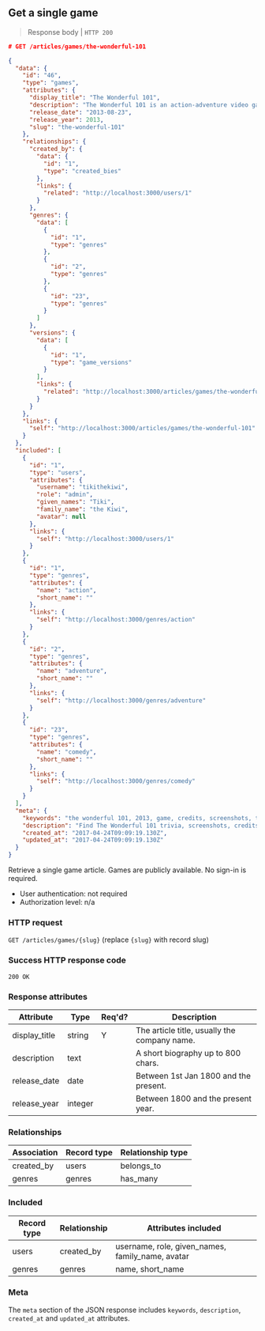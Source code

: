 ## <a name="games_show"></a>Get a single game

> Response body | `HTTP 200`

```JSON
# GET /articles/games/the-wonderful-101

{
  "data": {
    "id": "46",
    "type": "games",
    "attributes": {
      "display_title": "The Wonderful 101",
      "description": "The Wonderful 101 is an action-adventure video game developed by Platinum Games for the Nintendo Wii U.",
      "release_date": "2013-08-23",
      "release_year": 2013,
      "slug": "the-wonderful-101"
    },
    "relationships": {
      "created_by": {
        "data": {
          "id": "1",
          "type": "created_bies"
        },
        "links": {
          "related": "http://localhost:3000/users/1"
        }
      },
      "genres": {
        "data": [
          {
            "id": "1",
            "type": "genres"
          },
          {
            "id": "2",
            "type": "genres"
          },
          {
            "id": "23",
            "type": "genres"
          }
        ]
      },
      "versions": {
        "data": [
          {
            "id": "1",
            "type": "game_versions"
          }
        ],
        "links": {
          "related": "http://localhost:3000/articles/games/the-wonderful-101/versions"
        }
      }
    },
    "links": {
      "self": "http://localhost:3000/articles/games/the-wonderful-101"
    }
  },
  "included": [
    {
      "id": "1",
      "type": "users",
      "attributes": {
        "username": "tikithekiwi",
        "role": "admin",
        "given_names": "Tiki",
        "family_name": "the Kiwi",
        "avatar": null
      },
      "links": {
        "self": "http://localhost:3000/users/1"
      }
    },
    {
      "id": "1",
      "type": "genres",
      "attributes": {
        "name": "action",
        "short_name": ""
      },
      "links": {
        "self": "http://localhost:3000/genres/action"
      }
    },
    {
      "id": "2",
      "type": "genres",
      "attributes": {
        "name": "adventure",
        "short_name": ""
      },
      "links": {
        "self": "http://localhost:3000/genres/adventure"
      }
    },
    {
      "id": "23",
      "type": "genres",
      "attributes": {
        "name": "comedy",
        "short_name": ""
      },
      "links": {
        "self": "http://localhost:3000/genres/comedy"
      }
    }
  ],
  "meta": {
    "keywords": "the wonderful 101, 2013, game, credits, screenshots, trivia, dbljump, video games, pc games, gaming",
    "description": "Find The Wonderful 101 trivia, screenshots, credits and other info at Dbljump, the video game reference.",
    "created_at": "2017-04-24T09:09:19.130Z",
    "updated_at": "2017-04-24T09:09:19.130Z"
  }
}
```

Retrieve a single game article. Games are publicly available. No sign-in is required.

* User authentication: not required
* Authorization level: n/a

### HTTP request

`GET /articles/games/{slug}` (replace `{slug}` with record slug)

### Success HTTP response code

`200 OK`

### <a name="person_response_attrs"></a>Response attributes

Attribute | Type | Req'd? | Description
--------- | ---- | ------ | -----------
display_title | string | Y | The article title, usually the company name.
description | text | | A short biography up to 800 chars.
release_date | date | | Between 1st Jan 1800 and the present.
release_year | integer | | Between 1800 and the present year.

### Relationships

Association | Record type | Relationship type
------------ | ---------- | -----------------
created_by | users | belongs_to
genres | genres | has_many

### Included

Record type | Relationship | Attributes included
----------- | ------------ | -------------------
users | created_by | username, role, given_names, family_name, avatar
genres | genres | name, short_name

### Meta

The `meta` section of the JSON response includes `keywords`, `description`, `created_at` and `updated_at` attributes.
